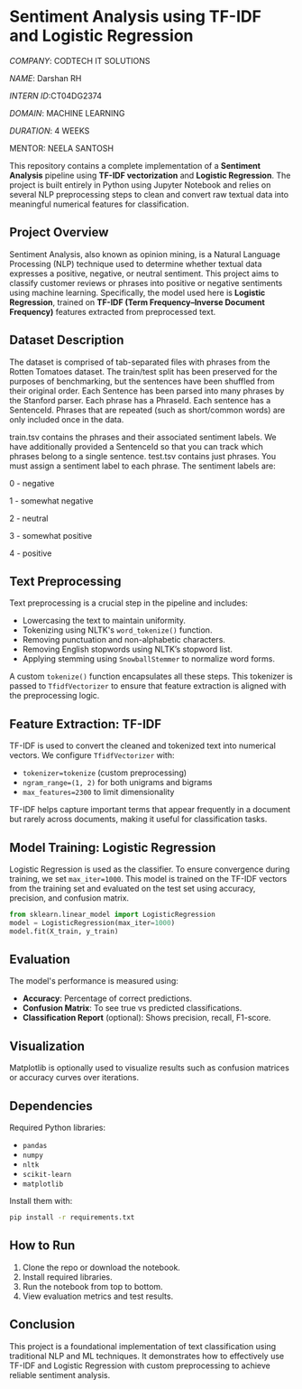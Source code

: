 
# Sentiment Analysis using TF-IDF and Logistic Regression

*COMPANY*: CODTECH IT SOLUTIONS

 *NAME*: Darshan RH
 
 *INTERN ID*:CT04DG2374
 
 *DOMAIN*: MACHINE LEARNING
 
 *DURATION*: 4 WEEKS
 
 MENTOR: NEELA SANTOSH
 
 
This repository contains a complete implementation of a **Sentiment Analysis** pipeline using **TF-IDF vectorization** and **Logistic Regression**. The project is built entirely in Python using Jupyter Notebook and relies on several NLP preprocessing steps to clean and convert raw textual data into meaningful numerical features for classification.

##  Project Overview

Sentiment Analysis, also known as opinion mining, is a Natural Language Processing (NLP) technique used to determine whether textual data expresses a positive, negative, or neutral sentiment. This project aims to classify customer reviews or phrases into positive or negative sentiments using machine learning. Specifically, the model used here is **Logistic Regression**, trained on **TF-IDF (Term Frequency–Inverse Document Frequency)** features extracted from preprocessed text.

## Dataset Description


The dataset is comprised of tab-separated files with phrases from the Rotten Tomatoes dataset. The train/test split has been preserved for the purposes of benchmarking, but the sentences have been shuffled from their original order. Each Sentence has been parsed into many phrases by the Stanford parser. Each phrase has a PhraseId. Each sentence has a SentenceId. Phrases that are repeated (such as short/common words) are only included once in the data.


train.tsv contains the phrases and their associated sentiment labels. We have additionally provided a SentenceId so that you can track which phrases belong to a single sentence.
test.tsv contains just phrases. You must assign a sentiment label to each phrase.
The sentiment labels are:

0 - negative

1 - somewhat negative

2 - neutral

3 - somewhat positive

4 - positive

## Text Preprocessing

Text preprocessing is a crucial step in the pipeline and includes:
- Lowercasing the text to maintain uniformity.
- Tokenizing using NLTK's `word_tokenize()` function.
- Removing punctuation and non-alphabetic characters.
- Removing English stopwords using NLTK’s stopword list.
- Applying stemming using `SnowballStemmer` to normalize word forms.

A custom `tokenize()` function encapsulates all these steps. This tokenizer is passed to `TfidfVectorizer` to ensure that feature extraction is aligned with the preprocessing logic.

##  Feature Extraction: TF-IDF

TF-IDF is used to convert the cleaned and tokenized text into numerical vectors. We configure `TfidfVectorizer` with:
- `tokenizer=tokenize` (custom preprocessing)
- `ngram_range=(1, 2)` for both unigrams and bigrams
- `max_features=2300` to limit dimensionality

TF-IDF helps capture important terms that appear frequently in a document but rarely across documents, making it useful for classification tasks.

##  Model Training: Logistic Regression

Logistic Regression is used as the classifier. To ensure convergence during training, we set `max_iter=1000`. This model is trained on the TF-IDF vectors from the training set and evaluated on the test set using accuracy, precision, and confusion matrix.

```python
from sklearn.linear_model import LogisticRegression
model = LogisticRegression(max_iter=1000)
model.fit(X_train, y_train)
```

## Evaluation

The model's performance is measured using:
- **Accuracy**: Percentage of correct predictions.
- **Confusion Matrix**: To see true vs predicted classifications.
- **Classification Report** (optional): Shows precision, recall, F1-score.

##  Visualization

Matplotlib is optionally used to visualize results such as confusion matrices or accuracy curves over iterations.

##  Dependencies

Required Python libraries:
- `pandas`
- `numpy`
- `nltk`
- `scikit-learn`
- `matplotlib`

Install them with:
```bash
pip install -r requirements.txt
```

##  How to Run

1. Clone the repo or download the notebook.
2. Install required libraries.
3. Run the notebook from top to bottom.
4. View evaluation metrics and test results.

##  Conclusion

This project is a foundational implementation of text classification using traditional NLP and ML techniques. It demonstrates how to effectively use TF-IDF and Logistic Regression with custom preprocessing to achieve reliable sentiment analysis.

